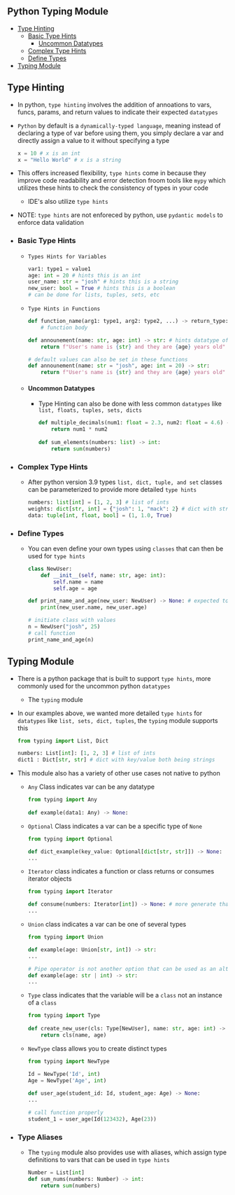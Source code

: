 ## Python Typing Module
- [Type Hinting](#type-hinting)
  - [Basic Type Hints](#basic-type-hints)
    - [Uncommon Datatypes](#uncommon-datatypes)
  - [Complex Type Hints](#complex-type-hints)
  - [Define Types](#define-types)
- [Typing Module](#typing-module)
 

## Type Hinting
* In python, `type hinting` involves the addition of annoations to vars, funcs, params, and return values to indicate their expected `datatypes`
* `Python` by default is a `dynamically-typed language`, meaning instead of declaring a type of var before using them, you simply declare a var and directly assign a value to it without specifying a type
  
  ```python
  x = 10 # x is an int
  x = "Hello World" # x is a string
  ```

* This offers increased flexibility, `type hints` come in because they improve code readability and error detection froom tools like `mypy` which utilizes these hints to check the consistency of types in your code
  - IDE's also utilize `type hints`
* NOTE: `type hints` are not enforeced by python, use `pydantic models` to enforce data validation

- ### Basic Type Hints
  * `Types Hints for Variables`
    
    ```python
    var1: type1 = value1
    age: int = 20 # hints this is an int
    user_name: str = "josh" # hints this is a string
    new_user: bool = True # hints this is a boolean
    # can be done for lists, tuples, sets, etc
    ```

  * `Type Hints in Functions`

    ```python
    def function_name(arg1: type1, arg2: type2, ...) -> return_type:
        # function body

    def announement(name: str, age: int) -> str: # hints datatype of params and hints that this function will return a string
        return f"User's name is {str} and they are {age} years old"

    # default values can also be set in these functions
    def announement(name: str = "josh", age: int = 20) -> str:
        return f"User's name is {str} and they are {age} years old"
    ```

  - #### Uncommon Datatypes
    * Type Hinting can also be done with less common `datatypes` like `list, floats, tuples, sets, dicts`
    
      ```python
      def multiple_decimals(num1: float = 2.3, num2: float = 4.6) -> float:
          return num1 * num2
 
      def sum_elements(numbers: list) -> int:
          return sum(numbers)
      ```

- ### Complex Type Hints
  * After python version 3.9 types `list, dict, tuple, and set` classes can be parameterized to provide more detailed `type hints`

    ```python
    numbers: list[int] = [1, 2, 3] # list of ints
    weights: dict[str, int] = {"josh": 1, "mack": 2} # dict with string keys and int values
    data: tuple[int, float, bool] = (1, 1.0, True)
    ```

- ### Define Types
  * You can even define your own types using `classes` that can then be used for `type hints`

    ```python
    class NewUser:
        def __init__(self, name: str, age: int):
            self.name = name
            self.age = age

    def print_name_and_age(new_user: NewUser) -> None: # expected to return `None` value
        print(new_user.name, new_user.age)

    # initiate class with values
    n = NewUser("josh", 25)
    # call function
    print_name_and_age(n)
    ```

## Typing Module
* There is a python package that is built to support `type hints`, more commonly used for the uncommon python `datatypes`
  - The `typing` module

* In our examples above, we wanted more detailed `type hints` for `datatypes` like `list, sets, dict, tuples`, the `typing` module supports this

  ```python
  from typing import List, Dict
  
  numbers: List[int]: [1, 2, 3] # list of ints
  dict1 : Dict[str, str] # dict with key/value both being strings
  ```

* This module also has a variety of other use cases not native to python
  - `Any` Class indicates var can be any datatype

    ```python
    from typing import Any
 
    def example(data1: Any) -> None:
    ```

  - `Optional` Class indicates a var can be a specific type of `None`

    ```python
    from typing import Optional

    def dict_example(key_value: Optional[dict[str, str]]) -> None:
    ...
    ```

  - `Iterator` class indicates a function or class returns or consumes iterator objects

    ```python
    from typing import Iterator

    def consume(numbers: Iterator[int]) -> None: # more generate than something like 'List'
    ...
    ```

  - `Union` class indicates a var can be one of several types

    ```python
    from typing import Union

    def example(age: Union[str, int]) -> str:
    ...
    
    # Pipe operator is not another option that can be used as an alternative to this class
    def example(age: str | int) -> str:
    ...
    ```

  - `Type` class indicates that the variable will be a `class` not an instance of a `class`

    ```python
    from typing import Type
   
    def create_new_user(cls: Type[NewUser], name: str, age: int) -> NewUser:
        return cls(name, age)
    ```

  - `NewType` class allows you to create distinct types

    ```python
    from typing import NewType

    Id = NewType('Id', int)
    Age = NewType('Age', int)
 
    def user_age(student_id: Id, student_age: Age) -> None:
    ...

    # call function properly
    student_1 = user_age(Id(123432), Age(23))
    ```

- ### Type Aliases
  * The `typing` module also provides use with aliases, which assign type definitions to vars that can be used in `type hints`

    ```python
    Number = List[int]
    def sum_nums(numbers: Number) -> int:
        return sum(numbers)
    ```
